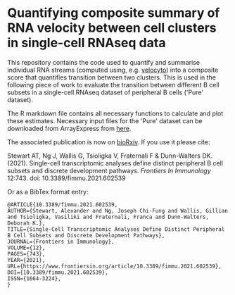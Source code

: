 # Quantifying composite summary of RNA velocity between cell clusters in single-cell RNAseq data

This repository contains the code used to quantify and summarise individual RNA streams (computed using, e.g. [velocyto](http://velocyto.org/)) into a composite score that quantifies transition between two clusters. This is used in the following piece of work to evaluate the transition between different B cell subsets in a single-cell RNAseq dataset of peripheral B cells ('Pure' dataset).

The R markdown file contains all necessary functions to calculate and plot these estimates. Necessary input files for the 'Pure' dataset can be downloaded from ArrayExpress from [here]().

The associated publication is now on [bioRxiv](https://www.biorxiv.org/content/10.1101/2020.09.03.281527v1). If you use it please cite:

Stewart AT, Ng J, Wallis G, Tsioligka V, Fraternali F & Dunn-Walters DK. (2021). Single-cell transcriptomic analyses define distinct peripheral B cell subsets and discrete development pathways. *Frontiers In Immunology* 12:743. doi: 10.3389/fimmu.2021.602539 

Or as a BibTex format entry:
```
@ARTICLE{10.3389/fimmu.2021.602539,
AUTHOR={Stewart, Alexander and Ng, Joseph Chi-Fung and Wallis, Gillian and Tsioligka, Vasiliki and Fraternali, Franca and Dunn-Walters, Deborah K.},   	 
TITLE={Single-Cell Transcriptomic Analyses Define Distinct Peripheral B Cell Subsets and Discrete Development Pathways},     
JOURNAL={Frontiers in Immunology},      
VOLUME={12},      
PAGES={743},     
YEAR={2021},      
URL={https://www.frontiersin.org/article/10.3389/fimmu.2021.602539},       
DOI={10.3389/fimmu.2021.602539},      
ISSN={1664-3224},   
}
```

